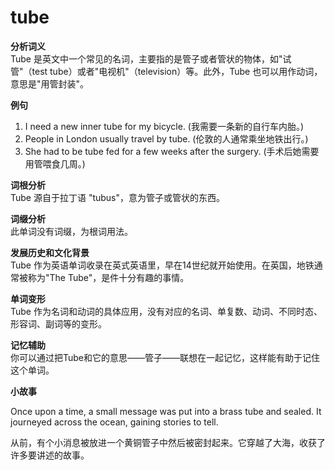 # tube

**分析词义**  
Tube 是英文中一个常见的名词，主要指的是管子或者管状的物体，如"试管"（test tube）或者"电视机"（television）等。此外，Tube 也可以用作动词，意思是"用管封装"。

  

**例句**

  

1.  I need a new inner tube for my bicycle. (我需要一条新的自行车内胎。)
2.  People in London usually travel by tube. (伦敦的人通常乘坐地铁出行。)
3.  She had to be tube fed for a few weeks after the surgery. (手术后她需要用管喂食几周。)

  

**词根分析**  
Tube 源自于拉丁语 "tubus"，意为管子或管状的东西。

  

**词缀分析**  
此单词没有词缀，为根词用法。

  

**发展历史和文化背景**  
Tube 作为英语单词收录在英式英语里，早在14世纪就开始使用。在英国，地铁通常被称为"The Tube"，是件十分有趣的事情。

  

**单词变形**  
Tube 作为名词和动词的具体应用，没有对应的名词、单复数、动词、不同时态、形容词、副词等的变形。

  

**记忆辅助**  
你可以通过把Tube和它的意思——管子——联想在一起记忆，这样能有助于记住这个单词。

  

**小故事**

  

Once upon a time, a small message was put into a brass tube and sealed. It journeyed across the ocean, gaining stories to tell.

  

从前，有个小消息被放进一个黄铜管子中然后被密封起来。它穿越了大海，收获了许多要讲述的故事。
